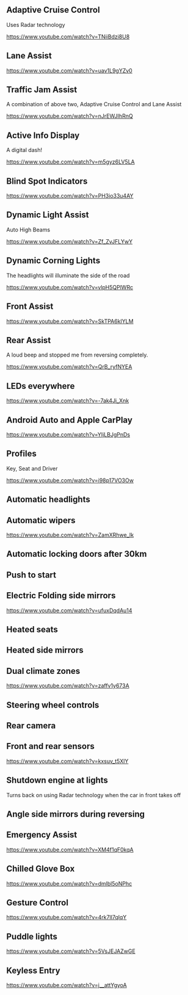 ## Adaptive Cruise Control

Uses Radar technology

https://www.youtube.com/watch?v=TNiiBdzi8U8

## Lane Assist

https://www.youtube.com/watch?v=uav1L9gYZv0

## Traffic Jam Assist

A combination of above two, Adaptive Cruise Control and Lane Assist

https://www.youtube.com/watch?v=nJrEWJIhRnQ

## Active Info Display

A digital dash!

https://www.youtube.com/watch?v=m5gyz6LV5LA

## Blind Spot Indicators

https://www.youtube.com/watch?v=PH3io33u4AY

## Dynamic Light Assist

Auto High Beams

https://www.youtube.com/watch?v=Zf_ZvJFLYwY

## Dynamic Corning Lights

The headlights will illuminate the side of the road

https://www.youtube.com/watch?v=vlpH5QPlWRc

## Front Assist

https://www.youtube.com/watch?v=SkTPA6kIYLM

## Rear Assist

A loud beep and stopped me from reversing completely.

https://www.youtube.com/watch?v=QrB_ryfNYEA

## LEDs everywhere

https://www.youtube.com/watch?v=-7ak4Ji_Xnk

## Android Auto and Apple CarPlay

https://www.youtube.com/watch?v=YIjLBJgPnDs

## Profiles

Key, Seat and Driver

https://www.youtube.com/watch?v=i98p17VO3Ow

## Automatic headlights

## Automatic wipers

https://www.youtube.com/watch?v=ZamXRhwe_Ik

## Automatic locking doors after 30km

## Push to start

## Electric Folding side mirrors

https://www.youtube.com/watch?v=ufuxDqdAu14

## Heated seats

## Heated side mirrors

## Dual climate zones

https://www.youtube.com/watch?v=zaffv1y673A

## Steering wheel controls

## Rear camera

## Front and rear sensors

https://www.youtube.com/watch?v=kxsuv_t5XlY

## Shutdown engine at lights

Turns back on using Radar technology when the car in front takes off

## Angle side mirrors during reversing

## Emergency Assist

https://www.youtube.com/watch?v=XM4f1qF0kqA


## Chilled Glove Box

https://www.youtube.com/watch?v=dmlbl5oNPhc

## Gesture Control

https://www.youtube.com/watch?v=4rk7lI7qlqY

## Puddle lights

https://www.youtube.com/watch?v=5VsJEJAZwGE

## Keyless Entry

https://www.youtube.com/watch?v=j__attYgyoA